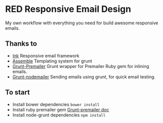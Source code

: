 # RED Responsive Email Design

My own workflow with everything you need for build awesome responsive emails.

## Thanks to

- [Ink](https://github.com/zurb/ink) Responsive email framework
- [Assemble](https://github.com/assemble/assemble) Templating system for grunt
- [Grunt-Premailer](https://github.com/dwightjack/grunt-premailer) Grunt wrapper for Premailer Ruby gem for inlining emails.
- [Grunt-nodemailer](https://github.com/dwightjack/grunt-nodemailer) Sending emails using grunt, for quick email testing.

## To start

- Install bower dependencies ```bower install```
- Install ruby premailer gem [Grunt-premailer doc](https://github.com/dwightjack/grunt-premailer#requirements)
- Install node-grunt dependencies ```npm install```